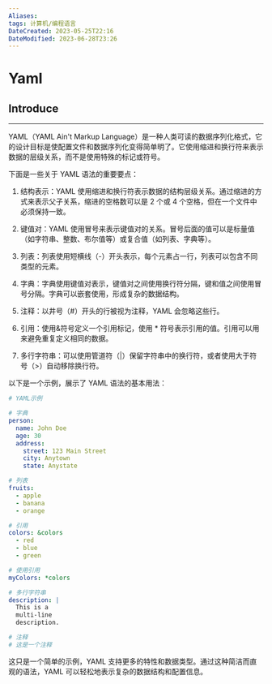 ```yaml
---
Aliases: 
tags: 计算机/编程语言
DateCreated: 2023-05-25T22:16
DateModified: 2023-06-28T23:26
---
```

# Yaml

## Introduce 
---
YAML（YAML Ain't Markup Language）是一种人类可读的数据序列化格式，它的设计目标是使配置文件和数据序列化变得简单明了。它使用缩进和换行符来表示数据的层级关系，而不是使用特殊的标记或符号。

下面是一些关于 YAML 语法的重要要点：

1. 结构表示：YAML 使用缩进和换行符表示数据的结构层级关系。通过缩进的方式来表示父子关系，缩进的空格数可以是 2 个或 4 个空格，但在一个文件中必须保持一致。

2. 键值对：YAML 使用冒号来表示键值对的关系。冒号后面的值可以是标量值（如字符串、整数、布尔值等）或复合值（如列表、字典等）。

3. 列表：列表使用短横线（-）开头表示，每个元素占一行，列表可以包含不同类型的元素。

4. 字典：字典使用键值对表示，键值对之间使用换行符分隔，键和值之间使用冒号分隔。字典可以嵌套使用，形成复杂的数据结构。

5. 注释：以井号（#）开头的行被视为注释，YAML 会忽略这些行。

6. 引用：使用&符号定义一个引用标记，使用 * 符号表示引用的值。引用可以用来避免重复定义相同的数据。

7. 多行字符串：可以使用管道符（|）保留字符串中的换行符，或者使用大于符号（>）自动移除换行符。

以下是一个示例，展示了 YAML 语法的基本用法：

```yaml
# YAML示例

# 字典
person:
  name: John Doe
  age: 30
  address:
    street: 123 Main Street
    city: Anytown
    state: Anystate

# 列表
fruits:
  - apple
  - banana
  - orange

# 引用
colors: &colors
  - red
  - blue
  - green

# 使用引用
myColors: *colors

# 多行字符串
description: |
  This is a
  multi-line
  description.

# 注释
# 这是一个注释
```

这只是一个简单的示例，YAML 支持更多的特性和数据类型。通过这种简洁而直观的语法，YAML 可以轻松地表示复杂的数据结构和配置信息。
